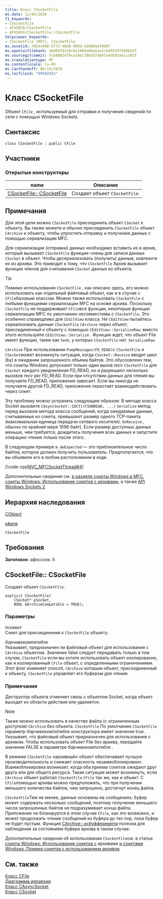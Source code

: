 ```yaml
---
title: Класс CSocketFile
ms.date: 11/04/2016
f1_keywords:
- CSocketFile
- AFXSOCK/CSocketFile
- AFXSOCK/CSocketFile::CSocketFile
helpviewer_keywords:
- CSocketFile [MFC], CSocketFile
ms.assetid: 7924c098-5f72-40d6-989d-42800a47958f
ms.openlocfilehash: 3b969f81c0c6e1868a66aeaa1c4d9339792062df
ms.sourcegitcommit: fcb48824f9ca24b1f8bd37d647a4d592de1cc925
ms.translationtype: MT
ms.contentlocale: ru-RU
ms.lasthandoff: 08/15/2019
ms.locfileid: "69502452"
---
```

# <a name="csocketfile-class"></a>Класс CSocketFile

Объект `CFile` , используемый для отправки и получения сведений по сети с помощью Windows Sockets.

## <a name="syntax"></a>Синтаксис

```
class CSocketFile : public CFile
```

## <a name="members"></a>Участники

### <a name="public-constructors"></a>Открытые конструкторы

|name|Описание|
|----------|-----------------|
|[CSocketFile:: CSocketFile](#csocketfile)|Создает объект `CSocketFile`.|

## <a name="remarks"></a>Примечания

Для этой цели можно `CSocketFile` присоединить объект `CSocket` к объекту. Вы также можете и обычно присоединить `CSocketFile` объект `CArchive` к объекту, чтобы упростить отправку и получение данных с помощью сериализации MFC.

Для сериализации (отправки) данных необходимо вставить их в архив, который вызывает `CSocketFile` функции-члены для записи данных `CSocket` в объект. Чтобы десериализовать (получить) данные, извлеките их из архива. Это приводит к тому, что `CSocketFile` Архив вызывает функции членов для считывания `CSocket` данных из объекта.

> [!TIP]
>  Помимо использования `CSocketFile` , как описано здесь, его можно использовать как отдельный файловый объект, как и в случае с `CFile`базовым классом. Можно также использовать `CSocketFile` с любыми функциями сериализации MFC на основе архива. Поскольку `CSocketFile` не поддерживает `CFile`все функции, некоторые функции сериализации MFC по умолчанию несовместимы с `CSocketFile`. Это особенно справедливо для `CEditView` класса. Не `CEditView` пытайтесь сериализовать данные `CSocketFile` `CArchive` через объект, присоединенный к объекту с помощью `CEditView::SerializeRaw`; вместо этого используйте `CEditView::Serialize` . Функция ждет, что объект File имеет функции, такие как `Seek`, у которых `CSocketFile` нет. `SerializeRaw`

`CArchive` При использовании `PumpMessages(FD_READ)`с `CSocketFile` и `CSocket`может возникнуть ситуация, когда `CSocket::Receive` вводит цикл (by) в ожидании запрошенного объема байтов. Это обусловлено тем, что сокеты Windows допускают только один вызов recv `CSocketFile` для `CSocket` каждого уведомления FD_READ, но и разрешают несколько вызовов recv per FD_READ. Если при отсутствии данных для чтения вы получаете FD_READ, приложение зависает. Если вы никогда не получаете другой FD_READ, приложение перестает взаимодействовать через сокет.

Эту проблему можно устранить следующим образом. В методе класса Socket вызовите `CAsyncSocket::IOCtl(FIONREAD, ...)` `Serialize` метод перед вызовом метода класса сообщений, когда ожидаемые данные, считываемые из сокета, превышают размер одного TCP-пакета (максимальная единица передачи сетевого носителя). `OnReceive` , обычно по крайней мере 1096 байт). Если размер доступных данных меньше, чем требуется, дождитесь получения всех данных и запустите операцию чтения только после этого.

В следующем примере `m_dwExpected` — это приблизительное число байтов, которое должен получить пользователь. Предполагается, что вы объявили его в любом расположении в коде.

[!code-cpp[NVC_MFCSocketThread#4](../../mfc/reference/codesnippet/cpp/csocketfile-class_1.cpp)]

Дополнительные сведения см. [в разделе сокеты Windows в MFC](../../mfc/windows-sockets-in-mfc.md), [сокеты Windows: Использование сокетов с архивами](../../mfc/windows-sockets-using-sockets-with-archives.md), а также [API Windows Sockets 2](/windows/win32/WinSock/windows-sockets-start-page-2).

## <a name="inheritance-hierarchy"></a>Иерархия наследования

[CObject](../../mfc/reference/cobject-class.md)

[кфиле](../../mfc/reference/cfile-class.md)

`CSocketFile`

## <a name="requirements"></a>Требования

**Заголовок:** афкссокк. h

##  <a name="csocketfile"></a>CSocketFile:: CSocketFile

Создает объект `CSocketFile`.

```
explicit CSocketFile(
    CSocket* pSocket,
    BOOL bArchiveCompatible = TRUE);
```

### <a name="parameters"></a>Параметры

*псоккет*<br/>
Сокет для присоединения к `CSocketFile` объекту.

*барчивекомпатибле*<br/>
Указывает, предназначен ли файловый объект для использования с `CArchive` объектом. Значение false следует передавать только в том случае, `CSocketFile` если вы хотите использовать объект изолированно, как и изолированный `CFile` объект, с определенными ограничениями. Этот флаг изменяет способ, `CArchive` которым объект, присоединенный к объекту, `CSocketFile` управляет его буфером для чтения.

### <a name="remarks"></a>Примечания

Деструктор объекта отменяет связь с объектом Socket, когда объект выходит из области действия или удаляется.

> [!NOTE]
>  Также можно использовать в качестве файла (с ограниченным доступом) `CArchive` без объекта. `CSocketFile` По умолчанию `CSocketFile` параметр *барчивекомпатибле* конструктора имеет значение true. Указывает, что файловый объект предназначен для использования с архивом. Чтобы использовать объект File без архива, передайте значение FALSE в параметре *барчивекомпатибле* .

В режиме `CSocketFile` «архивный» объект обеспечивает лучшую производительность и снижает опасность «взаимоблокировки». Взаимоблокировка возникает, когда оба приема сокетов ожидают друг друга или для общего ресурса. Такая ситуация может возникнуть, если `CArchive` объект работал `CSocketFile` `CFile` так же, как и объект. С `CFile`помощью архива можно предположить, что при получении меньшего количества байтов, чем запрошено, достигнут конец файла.

`CSocketFile`Тем не менее, данные основаны на сообщениях; буфер может содержать несколько сообщений, поэтому получение меньшего числа запрошенных байтов не подразумевает конца файла. Приложение не блокируется в этом случае `CFile`, как это возможно, и может продолжать чтение сообщений из буфера до тех пор, пока буфер не будет пустым. Функция [CArchive:: исбуфферемпти](../../mfc/reference/carchive-class.md#isbufferempty) полезна для наблюдения за состоянием буфера архива в таком случае.

Дополнительные сведения об использовании `CSocketFile`см. в статье [сокеты Windows: Использование сокетов с](../../mfc/windows-sockets-using-sockets-with-archives.md) архивами [и сокетами Windows. Пример сокетов с использованием архивов](../../mfc/windows-sockets-example-of-sockets-using-archives.md).

## <a name="see-also"></a>См. также

[Класс CFile](../../mfc/reference/cfile-class.md)<br/>
[Диаграмма иерархии](../../mfc/hierarchy-chart.md)<br/>
[Класс CAsyncSocket](../../mfc/reference/casyncsocket-class.md)<br/>
[Класс CSocket](../../mfc/reference/csocket-class.md)
